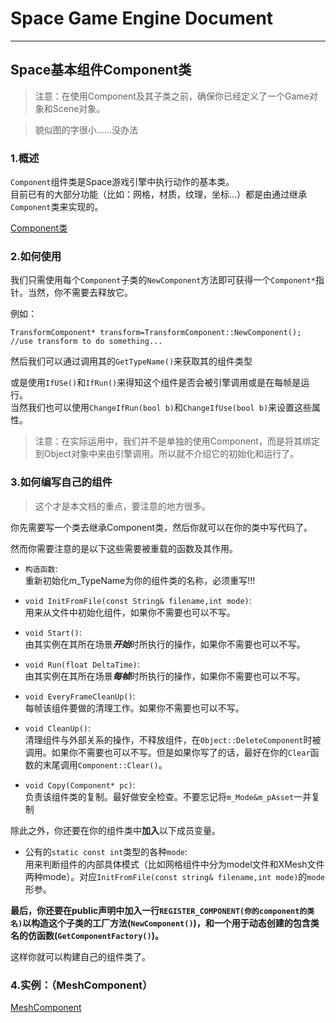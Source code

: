 # Space Game Engine Document
---
## Space基本组件Component类

>注意：在使用Component及其子类之前，确保你已经定义了一个Game对象和Scene对象。

>貌似图的字很小......没办法
### 1.概述
`Component`组件类是Space游戏引擎中执行动作的基本类。  
目前已有的大部分功能（比如：网格，材质，纹理，坐标...）都是由通过继承`Component`类来实现的。

[Component类](../../../Source/GameEngine/Game/Component/Include/Component.h "Component类")

### 2.如何使用
我们只需使用每个`Component`子类的`NewComponent`方法即可获得一个`Component*`指针。当然，你不需要去释放它。

例如：

	TransformComponent* transform=TransformComponent::NewComponent();
	//use transform to do something...

然后我们可以通过调用其的`GetTypeName()`来获取其的组件类型  

或是使用`IfUSe()`和`IfRun()`来得知这个组件是否会被引擎调用或是在每帧是运行。  
当然我们也可以使用`ChangeIfRun(bool b)`和`ChangeIfUse(bool b)`来设置这些属性。

>注意：在实际运用中，我们并不是单独的使用Component，而是将其绑定到Object对象中来由引擎调用。所以就不介绍它的初始化和运行了。

### 3.如何编写自己的组件
>这个才是本文档的重点，要注意的地方很多。

你先需要写一个类去继承Component类，然后你就可以在你的类中写代码了。

然而你需要注意的是以下这些需要被重载的函数及其作用。

* `构造函数`:  
重新初始化m_TypeName为你的组件类的名称，必须重写!!!
	
* `void InitFromFile(const String& filename,int mode)`:  
用来从文件中初始化组件，如果你不需要也可以不写。
	
* `void Start()`:  
由其实例在其所在场景***开始***时所执行的操作，如果你不需要也可以不写。
	
* `void Run(float DeltaTime)`:  
由其实例在其所在场景***每帧***时所执行的操作，如果你不需要也可以不写。

* `void EveryFrameCleanUp()`:  
每帧该组件要做的清理工作。如果你不需要也可以不写。

* `void CleanUp()`:  
清理组件与外部关系的操作，不释放组件，在`Object::DeleteComponent`时被调用。如果你不需要也可以不写。但是如果你写了的话，最好在你的`Clear`函数的末尾调用`Component::Clear()`。

* `void Copy(Component* pc)`:  
负责该组件类的复制。最好做安全检查。不要忘记将`m_Mode&m_pAsset`一并复制

除此之外，你还要在你的组件类中**加入**以下成员变量。

* 公有的`static const int`类型的各种`mode`:  
用来判断组件的内部具体模式（比如网格组件中分为model文件和XMesh文件两种mode）。对应`InitFromFile(const string& filename,int mode)`的`mode`形参。

**最后，你还要在public声明中加入一行`REGISTER_COMPONENT(你的component的类名)`以构造这个子类的工厂方法(`NewComponent()`)，和一个用于动态创建的包含类名的仿函数(`GetComponentFactory()`)。**

这样你就可以构建自己的组件类了。

### 4.实例：（MeshComponent）

[MeshComponent](../../../Source/GameEngine/Graphics/Mesh/Include/Mesh.h "MeshComponent")